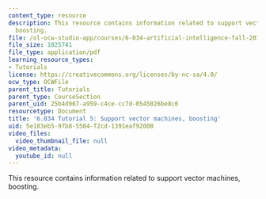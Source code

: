 ```yaml
---
content_type: resource
description: This resource contains information related to support vector machines,
  boosting.
file: /ol-ocw-studio-app/courses/6-034-artificial-intelligence-fall-2010/5e183eb597b85504f2cd1391eaf92008_MIT6_034F10_tutor05.pdf
file_size: 1025741
file_type: application/pdf
learning_resource_types:
- Tutorials
license: https://creativecommons.org/licenses/by-nc-sa/4.0/
ocw_type: OCWFile
parent_title: Tutorials
parent_type: CourseSection
parent_uid: 25b4d967-a959-c4ce-cc7d-0545026be8c6
resourcetype: Document
title: '6.034 Tutorial 5: Support vector machines, boosting'
uid: 5e183eb5-97b8-5504-f2cd-1391eaf92008
video_files:
  video_thumbnail_file: null
video_metadata:
  youtube_id: null
---
```

This resource contains information related to support vector machines, boosting.
